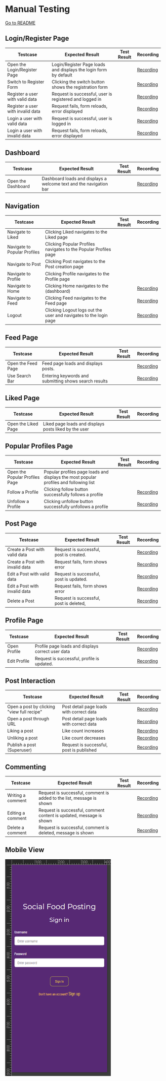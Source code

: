 # Manual Testing

[Go to README](README.md)

## Login/Register Page

| Testcase                      | Expected Result                                                            | Test Result | Recording        |
| ----------------------------- | -------------------------------------------------------------------------- | ----------- | ----------------- |
| Open the Login/Register Page  | Login/Register Page loads and displays the login form by default           |             | [Recording](readmecontent/testimages/test/LoginWithCorrectData.gif) |
| Switch to Register Form       | Clicking the switch button shows the registration form                     |             | [Recording](readmecontent/testimages/test/SwitchingForms.gif) |
| Register a user with valid data| Request is successful, user is registered and logged in                    |           | [Recording](readmecontent/testimages/test/RegisteringNewUser.gif) |             
| Register a user with invalid data| Request fails, form reloads, error displayed                         |             |    [Recording](readmecontent/testimages/test/RegisteringNewUserWithWrongData.gif)  |
| Login a user with valid data  | Request is successful, user is logged in                                   |             | [Recording](readmecontent/testimages/test/LoginCorrectPassword.gif) |
| Login a user with invalid data| Request fails, form reloads, error displayed                           |             | [Recording](readmecontent/testimages/test/LoginWrongPassword.gif)    |
## Dashboard
| Testcase                      | Expected Result                                                            | Test Result | Recording        |
| ----------------------------- | -------------------------------------------------------------------------- | ----------- | ----------------- |
| Open the Dashboard            | Dashboard loads and displays a welcome text and the navigation bar         |             | [Recording](readmecontent/testimages/test/DashBoardClickOnHomeAndBrandLogoGoingtoFeedPage.gif) |
## Navigation
| Testcase                      | Expected Result                                                            | Test Result | Recording        |
| ----------------------------- | -------------------------------------------------------------------------- | ----------- | ----------------- |
| Navigate to Liked             | Clicking Liked navigates to the Liked page                                 |             |                                                                                     |
| Navigate to Popular Profiles  | Clicking Popular Profiles navigates to the Popular Profiles page           |             |                                                                                     |
| Navigate to Post              | Clicking Post navigates to the Post creation page                          |             |                                                                                     |
| Navigate to Profile           | Clicking Profile navigates to the Profile page                             |             |                                                                                     |
| Navigate to Home              | Clicking Home navigates to the (dashboard)                                 |             | [Recording](readmecontent/testimages/test/DashBoardClickOnHomeAndBrandLogoGoingtoFeedPage.gif) |
| Navigate to Feed              | Clicking Feed navigates to the Feed page                                   |             | [Recording](readmecontent/testimages/test/DashBoardClickOnHomeAndBrandLogoGoingtoFeedPage.gif) |
| Logout                        | Clicking Logout logs out the user and navigates to the login page          |             | [Recording](readmecontent/testimages/test/NavigationAndLogout.gif)    |
## Feed Page
| Testcase                      | Expected Result                                                            | Test Result | Recording        |
| ----------------------------- | -------------------------------------------------------------------------- | ----------- | ----------------- |
| Open the Feed Page            | Feed page loads and displays posts.                                        |             | [Recording](readmecontent/testimages/test/SearchOnFeedPage.gif)       |
| Use Search Bar                | Entering keywords and submitting shows search results                      |             | [Recording](readmecontent/testimages/test/SearchOnFeedPage.gif)       |
## Liked Page
| Testcase                      | Expected Result                                                            | Test Result | Recording        |
| ----------------------------- | -------------------------------------------------------------------------- | ----------- | ----------------- |
| Open the Liked Page           | Liked page loads and displays posts liked by the user                      |             |                                                                                     |
## Popular Profiles Page
| Testcase                      | Expected Result                                                            | Test Result | Recording        |
| ----------------------------- | -------------------------------------------------------------------------- | ----------- | ----------------- |
| Open the Popular Profiles Page| Popular profiles page loads and displays the most popular profiles and following list |             |                                                                                     |
| Follow a Profile              | Clicking follow button successfully follows a profile                      |             | [Recording](readmecontent/testimages/test/FollowAndUnFollow.gif)       |
| Unfollow a Profile            | Clicking unfollow button successfully unfollows a profile                  |             | [Recording](readmecontent/testimages/test/FollowAndUnFollow.gif)       |
## Post Page
| Testcase                      | Expected Result                                                            | Test Result | Recording        |
| ----------------------------- | -------------------------------------------------------------------------- | ----------- | ----------------- |
| Create a Post with valid data | Request is successful, post is created.                                     |             | [Recording](readmecontent/testimages/test/CreatePost.gif)             |
| Create a Post with invalid data| Request fails, form shows error                                           |             | [Recording](readmecontent/testimages/test/CreatePost.gif)             |
| Edit a Post with valid data   | Request is successful, post is updated.                                    |             | [Recording](readmecontent/testimages/test/EditPost.gif)               |
| Edit a Post with invalid data | Request fails, form shows error                                            |             | [Recording](readmecontent/testimages/posts/EditPost3.png)             |
| Delete a Post                 | Request is successful, post is deleted,                                    |             | [Recording](readmecontent/testimages/test/DeletePost.gif)             |
## Profile Page
| Testcase                      | Expected Result                                                            | Test Result | Recording        |
| ----------------------------- | -------------------------------------------------------------------------- | ----------- | ----------------- |
| Open Profile                  | Profile page loads and displays correct user data                          |             | [Recording](readmecontent/testimages/test/ProfileUpdate.gif)          |
| Edit Profile                  | Request is successful, profile is updated.                                 |             | [Recording](readmecontent/testimages/test/ProfileUpdate.gif)          |
## Post Interaction
| Testcase                      | Expected Result                                                            | Test Result | Recording        |
| ----------------------------- | -------------------------------------------------------------------------- | ----------- | ----------------- |
| Open a post by clicking "view full recipe" | Post detail page loads with correct data                            |       | [Recording](readmecontent/testimages/test/ViewFullRecipe.gif)         |
| Open a post through URL       | Post detail page loads with correct data                                   |             | [Recording](readmecontent/testimages/test/ViewFullPost.gif)           |
| Liking a post                 | Like count increases                                                       |             | [Recording](readmecontent/testimages/test/LikeAndUnlikePost.gif)      |
| Unliking a post               | Like count decreases                                                       |             | [Recording](readmecontent/testimages/test/LikeAndUnlikePost.gif)      |
| Publish a post (Superuser)    | Request is successful, post is published                                   |             | [Recording](readmecontent/testimages/test/PublishNewPost.gif)         |
## Commenting
| Testcase                      | Expected Result                                                            | Test Result |  Recording       |
| ----------------------------- | -------------------------------------------------------------------------- | ----------- | ----------------- |
| Writing a comment             | Request is successful, comment is added to the list, message is shown      |             | [Recording](readmecontent/testimages/test/AddCommentEditCommentDeleteComment.gif) |
| Editing a comment             | Request is successful, comment content is updated, message is shown        |             | [Recording](readmecontent/testimages/test/AddCommentEditCommentDeleteComment.gif) |
| Delete a comment              | Request is successful, comment is deleted, message is shown                |             | [Recording](readmecontent/testimages/test/AddCommentEditCommentDeleteComment.gif) |
## Mobile View
![Recording](readmecontent/testimages/test/MobileView.gif)
